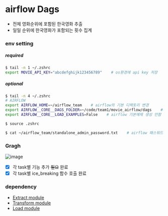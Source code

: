 # airflow Dags

- 전체 영화순위에 포함된 한국영화 추출
- 일일 순위에 한국영화가 포함되는 횟수 집계

### env setting
##### required
```bash
$ tail -n 1 ~/.zshrc
export MOVIE_API_KEY="abcdefghijk123456789"    # os환경에 api key 저장
```

##### optional
```bash
$ tail -n 4 ~/.zshrc
# AIRFLOW
export AIRFLOW_HOME=~/airflow_team    # airflow의 기본 디렉토리 변경
export AIRFLOW__CORE__DAGS_FOLDER=~/code/team1/movie_airflow/dags    # dags의 기본 디렉토리 변경
export AIRFLOW__CORE__LOAD_EXAMPLES=False    # airflow 기본예제 생성 안함

$ source .zshrc

$ cat ~/airflow_team/standalone_admin_password.txt    # airflow 패스워드 확인
```

### Gragh
![image](https://github.com/user-attachments/assets/c838ec1f-a969-4d1c-85d5-7137424a59ed)


- [x] 각 task별 기능 추가 ~~필요~~ 완료
- [x] 각 task별 ice_breaking 함수 호출 완료

### dependency
- [Extract module](https://github.com/de32-kca/extract/tree/dev/d2.0.0)
- [Transform module]()
- [Load module]()
